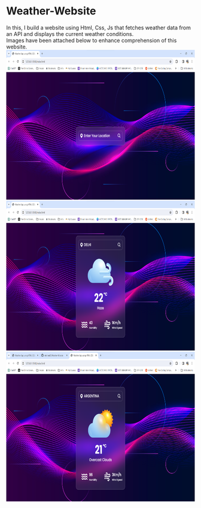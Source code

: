 # Weather-Website
In this, I build a website using Html, Css, Js that fetches weather data from an API and displays the current weather conditions. <br>
Images have been attached below to enhance comprehension of this website.<br>
<img src="Demo_1.png" height="400px" width="700px">
<img src="Demo_2.png" height="400px" width="700px">
<img src="Demo_3.png" height="400px" width="700px">
